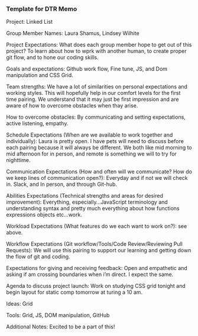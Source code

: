 






### Template for DTR Memo



Project: Linked List

Group Member Names: Laura Shamus, Lindsey Wilhite

Project Expectations: What does each group member hope to get out of this project?
To learn about how to wprk with another human, to create proper git flow, and to hone our coding skills.

Goals and expectations: Github work flow, Fine tune, JS, and Dom manipulation and CSS Grid.

Team strengths: We have a lot of similarities on personal expectations and working styles. This will
hopefully help in our comfort levels for the first time pairing. We understand that it may just be first impression
and are aware of how to overcome obstacles when thay arise.

How to overcome obstacles: By communicating and setting expectations, active listening, empathy.

Schedule Expectations (When are we available to work together and individually):
Laura is pretty open. I have pets will need to discuss before each pairing because it will always be different. We both like mid morning to mid afternoon for in person, and remote is something we will to try for nighttime.

Communication Expectations (How and often will we communicate? How do we keep lines of communication open?):
Everyday and if not we will check in. Slack, and In person, and through Git-hub.

Abilities Expectations (Technical strengths and areas for desired improvement):
Everything, especially…JavaScript terminology and understanding syntax and pretty much everything about how functions expressions objects etc…work.

Workload Expectations (What features do we each want to work on?): see above.

Workflow Expectations (Git workflow/Tools/Code Review/Reviewing Pull Requests):
We will use this pairing to support our learning and getting down the flow of git and coding.

Expectations for giving and receiving feedback:
Open and empathetic and asking if am crossing boundaries when i’m direct. I expect the same.

Agenda to discuss project launch: Work on studying CSS grid tonight and begin layout for static comp tomorrow at turing a 10 am.

Ideas: Grid

Tools: Grid, JS, DOM manipulation, GitHub

Additional Notes:
Excited to be a part of this!





